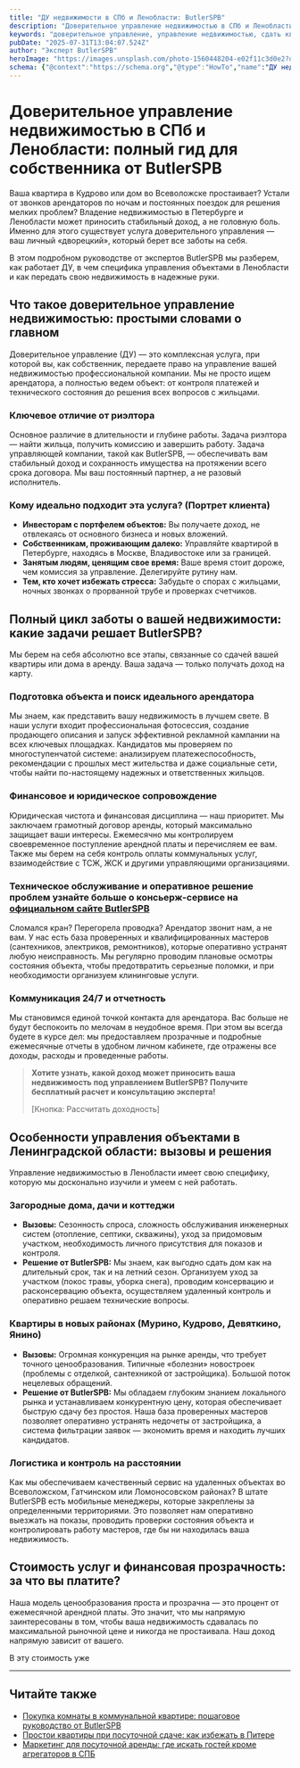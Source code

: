 ```yaml
---
title: "ДУ недвижимости в СПб и Ленобласти: ButlerSPB"
description: "Доверительное управление недвижимостью в СПб и Ленобласти с ButlerSPB. Мы найдем арендаторов, проконтролируем оплату и решим все бытовые вопросы с вашим объектом."
keywords: "доверительное управление, управление недвижимостью, сдать квартиру, Санкт-Петербург, Ленобласть, ButlerSPB, аренда"
pubDate: "2025-07-31T13:04:07.524Z"
author: "Эксперт ButlerSPB"
heroImage: "https://images.unsplash.com/photo-1560448204-e02f11c3d0e2?q=80&w=2070&auto=format&fit=crop"
schema: {"@context":"https://schema.org","@type":"HowTo","name":"ДУ недвижимости в СПб и Ленобласти: ButlerSPB","description":"Доверительное управление недвижимостью в СПб и Ленобласти с ButlerSPB. Мы найдем арендаторов, проконтролируем оплату и решим все бытовые вопросы с вашим объектом.","image":{"@type":"ImageObject","url":"https://images.unsplash.com/photo-1560448204-e02f11c3d0e2?q=80&w=2070&auto=format&fit=crop"},"aggregateRating":{"@type":"AggregateRating","ratingValue":"4.8","reviewCount":508,"bestRating":"5","worstRating":"1"},"publisher":{"@type":"Organization","name":"Блог ButlerSPB","logo":{"@type":"ImageObject","url":"https://butlerspb-blog.netlify.app/favicon.ico"}},"mainEntityOfPage":{"@type":"WebPage","@id":"https://butlerspb-blog.netlify.app/blog/doveritelnoe-upravlenie-nedvizhimostyu-v-pitere-upravlenie-obektami-v-lenoblasti/"}}
---
```

# Доверительное управление недвижимостью в СПб и Ленобласти: полный гид для собственника от ButlerSPB

Ваша квартира в Кудрово или дом во Всеволожске простаивает? Устали от звонков арендаторов по ночам и постоянных поездок для решения мелких проблем? Владение недвижимостью в Петербурге и Ленобласти может приносить стабильный доход, а не головную боль. Именно для этого существует услуга доверительного управления — ваш личный «дворецкий», который берет все заботы на себя.

В этом подробном руководстве от экспертов ButlerSPB мы разберем, как работает ДУ, в чем специфика управления объектами в Ленобласти и как передать свою недвижимость в надежные руки.

## Что такое доверительное управление недвижимостью: простыми словами о главном

Доверительное управление (ДУ) — это комплексная услуга, при которой вы, как собственник, передаете право на управление вашей недвижимостью профессиональной компании. Мы не просто ищем арендатора, а полностью ведем объект: от контроля платежей и технического состояния до решения всех вопросов с жильцами.

### Ключевое отличие от риэлтора

Основное различие в длительности и глубине работы. Задача риэлтора — найти жильца, получить комиссию и завершить работу. Задача управляющей компании, такой как ButlerSPB, — обеспечивать вам стабильный доход и сохранность имущества на протяжении всего срока договора. Мы ваш постоянный партнер, а не разовый исполнитель.

### Кому идеально подходит эта услуга? (Портрет клиента)

*   **Инвесторам с портфелем объектов:** Вы получаете доход, не отвлекаясь от основного бизнеса и новых вложений.
*   **Собственникам, проживающим далеко:** Управляйте квартирой в Петербурге, находясь в Москве, Владивостоке или за границей.
*   **Занятым людям, ценящим свое время:** Ваше время стоит дороже, чем комиссия за управление. Делегируйте рутину нам.
*   **Тем, кто хочет избежать стресса:** Забудьте о спорах с жильцами, ночных звонках о прорванной трубе и проверках счетчиков.

## Полный цикл заботы о вашей недвижимости: какие задачи решает ButlerSPB?

Мы берем на себя абсолютно все этапы, связанные со сдачей вашей квартиры или дома в аренду. Ваша задача — только получать доход на карту.

### Подготовка объекта и поиск идеального арендатора

Мы знаем, как представить вашу недвижимость в лучшем свете. В наши услуги входит профессиональная фотосессия, создание продающего описания и запуск эффективной рекламной кампании на всех ключевых площадках. Кандидатов мы проверяем по многоступенчатой системе: анализируем платежеспособность, рекомендации с прошлых мест жительства и даже социальные сети, чтобы найти по-настоящему надежных и ответственных жильцов.

### Финансовое и юридическое сопровождение

Юридическая чистота и финансовая дисциплина — наш приоритет. Мы заключаем грамотный договор аренды, который максимально защищает ваши интересы. Ежемесячно мы контролируем своевременное поступление арендной платы и перечисляем ее вам. Также мы берем на себя контроль оплаты коммунальных услуг, взаимодействие с ТСЖ, ЖСК и другими управляющими организациями.

### Техническое обслуживание и оперативное решение проблем узнайте больше о консьерж-сервисе на <a href="https://butlerspb.ru/svyazatsya-s-konserzh-servisom" target="_blank" rel="nofollow">официальном сайте ButlerSPB</a>

Сломался кран? Перегорела проводка? Арендатор звонит нам, а не вам. У нас есть база проверенных и квалифицированных мастеров (сантехников, электриков, ремонтников), которые оперативно устранят любую неисправность. Мы регулярно проводим плановые осмотры состояния объекта, чтобы предотвратить серьезные поломки, и при необходимости организуем клининговые услуги.

### Коммуникация 24/7 и отчетность

Мы становимся единой точкой контакта для арендатора. Вас больше не будут беспокоить по мелочам в неудобное время. При этом вы всегда будете в курсе дел: мы предоставляем прозрачные и подробные ежемесячные отчеты в удобном личном кабинете, где отражены все доходы, расходы и проведенные работы.

> **Хотите узнать, какой доход может приносить ваша недвижимость под управлением ButlerSPB? Получите бесплатный расчет и консультацию эксперта!**
> 
> [Кнопка: Рассчитать доходность]

## Особенности управления объектами в Ленинградской области: вызовы и решения

Управление недвижимостью в Ленобласти имеет свою специфику, которую мы досконально изучили и умеем с ней работать.

### Загородные дома, дачи и коттеджи

*   **Вызовы:** Сезонность спроса, сложность обслуживания инженерных систем (отопление, септики, скважины), уход за придомовым участком, необходимость личного присутствия для показов и контроля.
*   **Решение от ButlerSPB:** Мы знаем, как выгодно сдать дом как на длительный срок, так и на летний сезон. Организуем уход за участком (покос травы, уборка снега), проводим консервацию и расконсервацию объекта, осуществляем удаленный контроль и оперативно решаем технические вопросы.

### Квартиры в новых районах (Мурино, Кудрово, Девяткино, Янино)

*   **Вызовы:** Огромная конкуренция на рынке аренды, что требует точного ценообразования. Типичные «болезни» новостроек (проблемы с отделкой, сантехникой от застройщика). Большой поток нецелевых обращений.
*   **Решение от ButlerSPB:** Мы обладаем глубоким знанием локального рынка и устанавливаем конкурентную цену, которая обеспечивает быструю сдачу без простоя. Наша база проверенных мастеров позволяет оперативно устранять недочеты от застройщика, а система фильтрации заявок — экономить время и находить лучших кандидатов.

### Логистика и контроль на расстоянии

Как мы обеспечиваем качественный сервис на удаленных объектах во Всеволожском, Гатчинском или Ломоносовском районах? В штате ButlerSPB есть мобильные менеджеры, которые закреплены за определенными территориями. Это позволяет нам оперативно выезжать на показы, проводить проверки состояния объекта и контролировать работу мастеров, где бы ни находилась ваша недвижимость.

## Стоимость услуг и финансовая прозрачность: за что вы платите?

Наша модель ценообразования проста и прозрачна — это процент от ежемесячной арендной платы. Это значит, что мы напрямую заинтересованы в том, чтобы ваша недвижимость сдавалась по максимальной рыночной цене и никогда не простаивала. Наш доход напрямую зависит от вашего.

В эту стоимость уже

---

## Читайте также

*   [Покупка комнаты в коммунальной квартире: пошаговое руководство от ButlerSPB](/blog/kak-kupit-kvartiru-v-kommunalnoy-kvartire-komnatu/)
*   [Простои квартиры при посуточной сдаче: как избежать в Питере](/blog/prostoi-kvartiry-pri-posutochnoy-sdache-kak-izbezhat-v-pitere/)
*   [Маркетинг для посуточной аренды: где искать гостей кроме агрегаторов в СПБ](/blog/marketing-dlya-posutochnoy-arendy-gde-iskat-gostey-krome-agregatorov-v-spb/)

